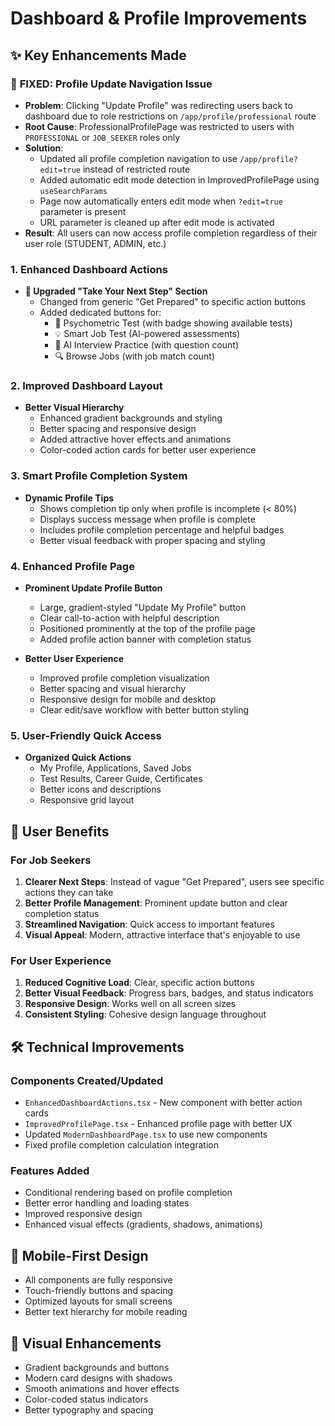 # Dashboard & Profile Improvements

## ✨ Key Enhancements Made

### 🔧 **FIXED: Profile Update Navigation Issue**
- **Problem**: Clicking "Update Profile" was redirecting users back to dashboard due to role restrictions on `/app/profile/professional` route
- **Root Cause**: ProfessionalProfilePage was restricted to users with `PROFESSIONAL` or `JOB_SEEKER` roles only
- **Solution**: 
  - Updated all profile completion navigation to use `/app/profile?edit=true` instead of restricted route
  - Added automatic edit mode detection in ImprovedProfilePage using `useSearchParams`
  - Page now automatically enters edit mode when `?edit=true` parameter is present
  - URL parameter is cleaned up after edit mode is activated
- **Result**: All users can now access profile completion regardless of their user role (STUDENT, ADMIN, etc.)

### 1. Enhanced Dashboard Actions
- **🚀 Upgraded "Take Your Next Step" Section**
  - Changed from generic "Get Prepared" to specific action buttons
  - Added dedicated buttons for:
    - 🧠 Psychometric Test (with badge showing available tests)
    - 💡 Smart Job Test (AI-powered assessments)
    - 🎯 AI Interview Practice (with question count)
    - 🔍 Browse Jobs (with job match count)

### 2. Improved Dashboard Layout
- **Better Visual Hierarchy**
  - Enhanced gradient backgrounds and styling
  - Better spacing and responsive design
  - Added attractive hover effects and animations
  - Color-coded action cards for better user experience

### 3. Smart Profile Completion System
- **Dynamic Profile Tips**
  - Shows completion tip only when profile is incomplete (< 80%)
  - Displays success message when profile is complete
  - Includes profile completion percentage and helpful badges
  - Better visual feedback with proper spacing and styling

### 4. Enhanced Profile Page
- **Prominent Update Profile Button**
  - Large, gradient-styled "Update My Profile" button
  - Clear call-to-action with helpful description
  - Positioned prominently at the top of the profile page
  - Added profile action banner with completion status

- **Better User Experience**
  - Improved profile completion visualization
  - Better spacing and visual hierarchy
  - Responsive design for mobile and desktop
  - Clear edit/save workflow with better button styling

### 5. User-Friendly Quick Access
- **Organized Quick Actions**
  - My Profile, Applications, Saved Jobs
  - Test Results, Career Guide, Certificates
  - Better icons and descriptions
  - Responsive grid layout

## 🎯 User Benefits

### For Job Seekers
1. **Clearer Next Steps**: Instead of vague "Get Prepared", users see specific actions they can take
2. **Better Profile Management**: Prominent update button and clear completion status
3. **Streamlined Navigation**: Quick access to important features
4. **Visual Appeal**: Modern, attractive interface that's enjoyable to use

### For User Experience
1. **Reduced Cognitive Load**: Clear, specific action buttons
2. **Better Visual Feedback**: Progress bars, badges, and status indicators
3. **Responsive Design**: Works well on all screen sizes
4. **Consistent Styling**: Cohesive design language throughout

## 🛠 Technical Improvements

### Components Created/Updated
- `EnhancedDashboardActions.tsx` - New component with better action cards
- `ImprovedProfilePage.tsx` - Enhanced profile page with better UX
- Updated `ModernDashboardPage.tsx` to use new components
- Fixed profile completion calculation integration

### Features Added
- Conditional rendering based on profile completion
- Better error handling and loading states
- Improved responsive design
- Enhanced visual effects (gradients, shadows, animations)

## 📱 Mobile-First Design
- All components are fully responsive
- Touch-friendly buttons and spacing
- Optimized layouts for small screens
- Better text hierarchy for mobile reading

## 🎨 Visual Enhancements
- Gradient backgrounds and buttons
- Modern card designs with shadows
- Smooth animations and hover effects
- Color-coded status indicators
- Better typography and spacing